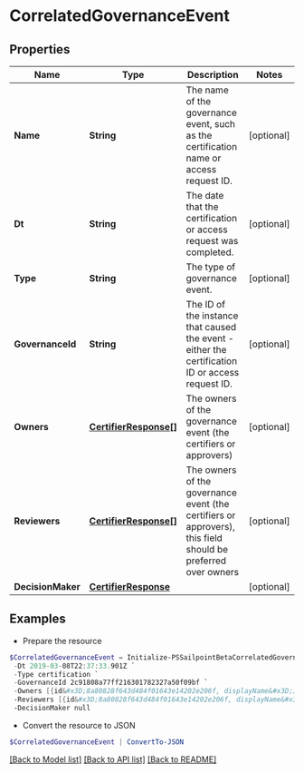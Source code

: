 # CorrelatedGovernanceEvent
## Properties

Name | Type | Description | Notes
------------ | ------------- | ------------- | -------------
**Name** | **String** | The name of the governance event, such as the certification name or access request ID. | [optional] 
**Dt** | **String** | The date that the certification or access request was completed. | [optional] 
**Type** | **String** | The type of governance event. | [optional] 
**GovernanceId** | **String** | The ID of the instance that caused the event - either the certification ID or access request ID. | [optional] 
**Owners** | [**CertifierResponse[]**](CertifierResponse.md) | The owners of the governance event (the certifiers or approvers) | [optional] 
**Reviewers** | [**CertifierResponse[]**](CertifierResponse.md) | The owners of the governance event (the certifiers or approvers), this field should be preferred over owners | [optional] 
**DecisionMaker** | [**CertifierResponse**](CertifierResponse.md) |  | [optional] 

## Examples

- Prepare the resource
```powershell
$CorrelatedGovernanceEvent = Initialize-PSSailpointBetaCorrelatedGovernanceEvent  -Name Manager Certification for Jon Snow `
 -Dt 2019-03-08T22:37:33.901Z `
 -Type certification `
 -GovernanceId 2c91808a77ff216301782327a50f09bf `
 -Owners [{id&#x3D;8a80828f643d484f01643e14202e206f, displayName&#x3D;John Snow}] `
 -Reviewers [{id&#x3D;8a80828f643d484f01643e14202e206f, displayName&#x3D;John Snow}] `
 -DecisionMaker null
```

- Convert the resource to JSON
```powershell
$CorrelatedGovernanceEvent | ConvertTo-JSON
```

[[Back to Model list]](../README.md#documentation-for-models) [[Back to API list]](../README.md#documentation-for-api-endpoints) [[Back to README]](../README.md)

